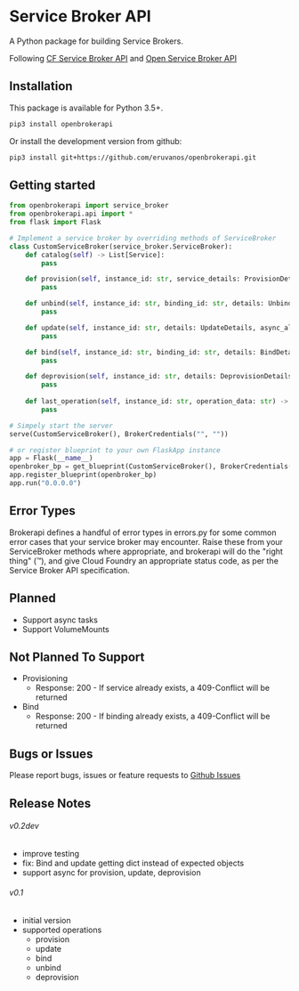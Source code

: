 # Service Broker API

A Python package for building Service Brokers.

Following [CF Service Broker API](https://docs.cloudfoundry.org/services/api.html)
and
[Open Service Broker API](https://www.openservicebrokerapi.org/)

## Installation

This package is available for Python 3.5+.

```bash
pip3 install openbrokerapi
```

Or install the development version from github:

```bash
pip3 install git+https://github.com/eruvanos/openbrokerapi.git
```

## Getting started

```python
from openbrokerapi import service_broker
from openbrokerapi.api import *
from flask import Flask

# Implement a service broker by overriding methods of ServiceBroker
class CustomServiceBroker(service_broker.ServiceBroker):
    def catalog(self) -> List[Service]:
        pass

    def provision(self, instance_id: str, service_details: ProvisionDetails, async_allowed: bool) -> ProvisionedServiceSpec:
        pass

    def unbind(self, instance_id: str, binding_id: str, details: UnbindDetails):
        pass

    def update(self, instance_id: str, details: UpdateDetails, async_allowed: bool) -> UpdateServiceSpec:
        pass

    def bind(self, instance_id: str, binding_id: str, details: BindDetails) -> Binding:
        pass

    def deprovision(self, instance_id: str, details: DeprovisionDetails, async_allowed: bool) -> DeprovisionServiceSpec:
        pass
    
    def last_operation(self, instance_id: str, operation_data: str) -> LastOperation:
        pass

# Simpely start the server
serve(CustomServiceBroker(), BrokerCredentials("", ""))

# or register blueprint to your own FlaskApp instance
app = Flask(__name__)
openbroker_bp = get_blueprint(CustomServiceBroker(), BrokerCredentials("",""))
app.register_blueprint(openbroker_bp)
app.run("0.0.0.0")
```

## Error Types
Brokerapi defines a handful of error types in errors.py
for some common error cases that your service broker may encounter.
Raise these from your ServiceBroker methods where appropriate,
and brokerapi will do the "right thing" (™), 
and give Cloud Foundry an appropriate status code, 
as per the Service Broker API specification.

## Planned

* Support async tasks
* Support VolumeMounts

## Not Planned To Support

* Provisioning
    * Response: 200 - If service already exists, a 409-Conflict will be returned
* Bind
    * Response: 200 - If binding already exists, a 409-Conflict will be returned 

## Bugs or Issues

Please report bugs, issues or feature requests to [Github Issues](https://github.com/eruvanos/openbrokerapi/issues)


## Release Notes

###### v0.2dev
* improve testing
* fix: Bind and update getting dict instead of expected objects
* support async for provision, update, deprovision

###### v0.1
* initial version
* supported operations
  * provision
  * update
  * bind
  * unbind
  * deprovision